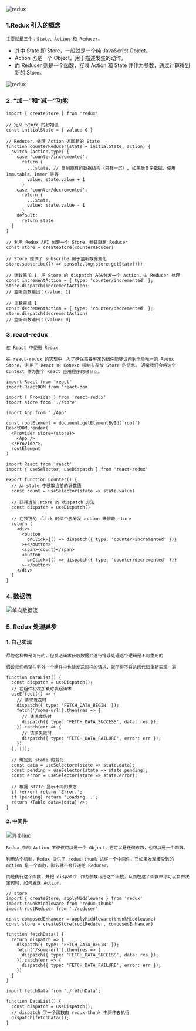 ![redux](../_media/redux.webp)

### 1.Redux 引入的概念

`主要就是三个：State、Action 和 Reducer。`

- 其中 State 即 Store，一般就是一个纯 JavaScript Object。
- Action 也是一个 Object，用于描述发生的动作。
- 而 Reducer 则是一个函数，接收 Action 和 State 并作为参数，通过计算得到新的 Store。

![redux](../_media/reducer.webp)

### 2. “加一”和“减一”功能

```
import { createStore } from 'redux'

// 定义 Store 的初始值
const initialState = { value: 0 }

// Reducer，处理 Action 返回新的 State
function counterReducer(state = initialState, action) {
  switch (action.type) {
    case 'counter/incremented':
      return { 
        ...state, // 复制原有的数据结构（只有一层）, 如果是复杂数据，使用 Immutable、Immer 等等
        value: state.value + 1 
      }
    case 'counter/decremented':
      return { 
        ...state,
        value: state.value - 1 
      }
    default:
      return state
  }
}

// 利用 Redux API 创建一个 Store，参数就是 Reducer
const store = createStore(counterReducer)

// Store 提供了 subscribe 用于监听数据变化
store.subscribe(() => console.log(store.getState()))

// 计数器加 1，用 Store 的 dispatch 方法分发一个 Action，由 Reducer 处理
const incrementAction = { type: 'counter/incremented' };
store.dispatch(incrementAction);
// 监听函数输出：{value: 1}

// 计数器减 1
const decrementAction = { type: 'counter/decremented' };
store.dispatch(decrementAction)
// 监听函数输出：{value: 0}
```

### 3. react-redux

`在 React 中使用 Redux`

`在 react-redux 的实现中，为了确保需要绑定的组件能够访问到全局唯一的 Redux Store，`
`利用了 React 的 Conext 机制去存放 Store 的信息。`
`通常我们会将这个 Context 作为整个 React 应用程序的根节点。`

```
import React from 'react'
import ReactDOM from 'react-dom'

import { Provider } from 'react-redux'
import store from './store'

import App from './App'

const rootElement = document.getElementById('root')
ReactDOM.render(
  <Provider store={store}>
    <App />
  </Provider>,
  rootElement
)
```

```
import React from 'react'
import { useSelector, useDispatch } from 'react-redux'

export function Counter() {
  // 从 state 中获取当前的计数值
  const count = useSelector(state => state.value)

  // 获得当前 store 的 dispatch 方法
  const dispatch = useDispatch()

  // 在按钮的 click 时间中去分发 action 来修改 store
  return (
    <div>
      <button
        onClick={() => dispatch({ type: 'counter/incremented' })}
      >+</button>
      <span>{count}</span>
      <button
        onClick={() => dispatch({ type: 'counter/decremented' })}
      >-</button>
    </div>
  )
}

```

### 4. 数据流


![单向数据流](../_media/danxiangshujuliu.webp)


### 5. Redux 处理异步

#### 1. 自己实现

`尽管这样做是可行的，但发送请求获取数据并进行错误处理这个逻辑是不可重用的`

`假设我们希望在另外一个组件中也能发送同样的请求，就不得不将这段代码重新实现一遍`

```
function DataList() {
  const dispatch = useDispatch();
  // 在组件初次加载时发起请求
  useEffect(() => {
    // 请求发送时
    dispatch({ type: 'FETCH_DATA_BEGIN' });
    fetch('/some-url').then(res => {
      // 请求成功时
      dispatch({ type: 'FETCH_DATA_SUCCESS', data: res });
    }).catch(err => {
      // 请求失败时
      dispatch({ type: 'FETCH_DATA_FAILURE', error: err });
    })
  }, []);
  
  // 绑定到 state 的变化
  const data = useSelectore(state => state.data);
  const pending = useSelector(state => state.pending);
  const error = useSelector(state => state.error);
  
  // 根据 state 显示不同的状态
  if (error) return 'Error.';
  if (pending) return 'Loading...';
  return <Table data={data} />;
}
```

#### 2. 中间件

![异步liuc](../_media/middleware.webp)

`Redux 中的 Action 不仅仅可以是一个 Object，它可以是任何东西，也可以是一个函数。`

`利用这个机制，Redux 提供了 redux-thunk 这样一个中间件，它如果发现接受到的 action 是一个函数，那么就不会传递给 Reducer，`

`而是执行这个函数，并把 dispatch 作为参数传给这个函数，从而在这个函数中你可以自由决定何时，如何发送 Action。`

```
// store
import { createStore, applyMiddleware } from 'redux'
import thunkMiddleware from 'redux-thunk'
import rootReducer from './reducer'

const composedEnhancer = applyMiddleware(thunkMiddleware)
const store = createStore(rootReducer, composedEnhancer)
```

```
function fetchData() {
  return dispatch => {
    dispatch({ type: 'FETCH_DATA_BEGIN' });
    fetch('/some-url').then(res => {
      dispatch({ type: 'FETCH_DATA_SUCCESS', data: res });
    }).catch(err => {
      dispatch({ type: 'FETCH_DATA_FAILURE', error: err });
    })
  }
}
```

```
import fetchData from './fetchData';

function DataList() {
  const dispatch = useDispatch();
  // dispatch 了一个函数由 redux-thunk 中间件去执行
  dispatch(fetchData());
}
```